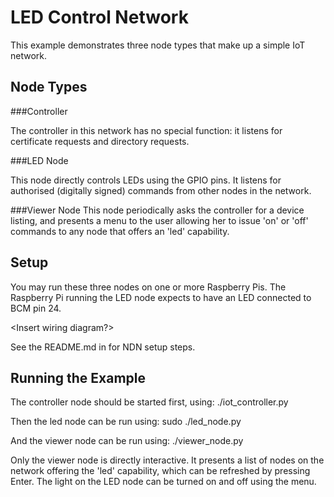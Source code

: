 LED Control Network
===================


This example demonstrates three node types that make up a simple IoT network. 

Node Types
----------

###Controller

The controller in this network has no special function: it listens for certificate requests and directory requests.

###LED Node
    
This node directly controls LEDs using the GPIO pins. It listens for 
authorised (digitally signed) commands from other nodes in the network.

###Viewer Node
This node periodically asks the controller for a device listing, and presents
a menu to the user allowing her to issue 'on' or 'off' commands to any node that
offers an 'led' capability. 


Setup
-------

You may run these three nodes on one or more Raspberry Pis. The Raspberry Pi
 running the LED node expects to have an LED connected to BCM pin 24.     

<Insert wiring diagram?>
      
See the README.md in <ndn-pi path> for NDN setup steps.    

Running the Example
-------------------

The controller node should be started first, using:
        ./iot_controller.py 

Then the led node can be run using:
        sudo ./led_node.py 

And the viewer node can be run using:
        ./viewer_node.py 

Only the viewer node is directly interactive. It presents a list of nodes on the
 network offering the 'led' capability, which can be refreshed by pressing Enter.
The light on the LED node can be turned on and off using the menu. 
